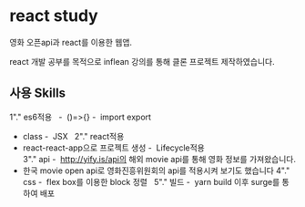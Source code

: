 # react study
영화 오픈api과 react를 이용한 웹앱.

react 개발 공부를 목적으로 inflean 강의를 통해 클론 프로젝트 제작하였습니다. 


## 사용 Skills
1"." es6적용   
 -  ()=>{}
 -  import export
 -  class
 -  JSX   
2"." react적용  
 -  react-react-app으로 프로젝트 생성
 -  Lifecycle적용  
3"." api
 -  http://yify.is/api의 해외 movie api를 통해 영화 정보를 가져왔습니다.
 -  한국 movie open api로 영화진흥위원회의 api를 적용시켜 보기도 했습니다
4"." css
 -  flex box를 이용한 block 정렬  
5"." 빌드
 -  yarn build 이후 surge를 통하여 배포 
  

 
